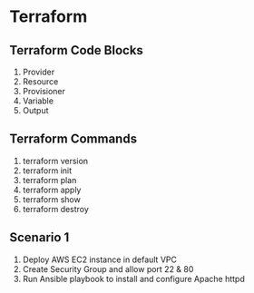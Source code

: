Terraform
====================================

## Terraform Code Blocks

1. Provider
2. Resource
3. Provisioner
4. Variable
5. Output

## Terraform Commands

1. terraform version
2. terraform init
3. terraform plan
4. terraform apply
5. terraform show
6. terraform destroy

## Scenario 1

1. Deploy AWS EC2 instance in default VPC
2. Create Security Group and allow port 22 & 80
3. Run Ansible playbook to install and configure Apache httpd
